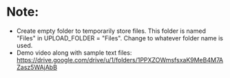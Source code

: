 # Note:
- Create empty folder to temporarily store files. This folder is named "Files" in UPLOAD_FOLDER = "Files". Change to whatever folder name is used.
- Demo video along with sample text files: https://drive.google.com/drive/u/1/folders/1PPXZOWmsfsxaK9MeB4M7AZasz5WAjAbB
